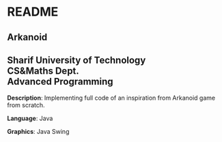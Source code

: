 # README
## Arkanoid
## Sharif University of Technology <br/> CS&Maths Dept. <br/> Advanced Programming


**Description**: Implementing full code of an inspiration from Arkanoid game from scratch.<br/>

**Language**: Java

**Graphics**: Java Swing
